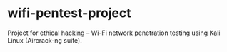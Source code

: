 # wifi-pentest-project
Project for ethical hacking – Wi-Fi network penetration testing using Kali Linux (Aircrack-ng suite).
